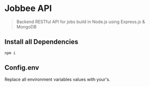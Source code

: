 # Jobbee API

> Backend RESTful API for jobs build in Node.js using Express.js & MongoDB

## Install all Dependencies

```
npm i
```

## Config.env

Replace all environment variables values with your's.
